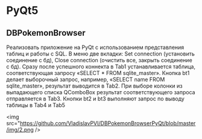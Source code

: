 # PyQt5
## DBPokemonBrowser

Реализовать приложение на PyQt с использованием представления таблиц и работы с SQL.
В меню две вкладки: Set connection (установить соединение с бд), Close connection (очистить все, закрыть соединение с бд).
Сразу после успешного коннекта в Tab1 устанавливается таблица, соответствующая запросу «SELECT * FROM sqlite_master».
Кнопка bt1 делает выборочный запрос, например, «SELECT name FROM sqlite_master», результат выводится в Tab2.
При выборе колонки из выпадающего списка QComboBox результат соответствующего запроса отправляется в Tab3.
Кнопки bt2 и bt3 выполняют запрос по выводу таблицы в Tab4 и Tab5


<img src="https://github.com/VladislavPVI/DBPokemonBrowserPyQt/blob/master/img/2.png />


